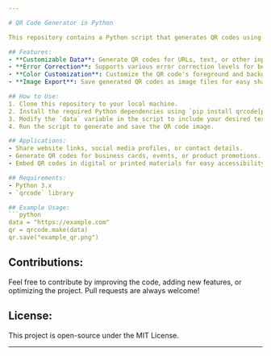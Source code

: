 ```yaml
---

# QR Code Generator in Python

This repository contains a Python script that generates QR codes using the `qrcode` library. The script is designed to be beginner-friendly and easy to use, enabling you to encode text, URLs, or other data into QR codes efficiently. This project is ideal for developers, businesses, or anyone looking to create scannable codes for sharing information.

## Features:
- **Customizable Data**: Generate QR codes for URLs, text, or other input data.
- **Error Correction**: Supports various error correction levels for better scannability.
- **Color Customization**: Customize the QR code's foreground and background colors.
- **Image Export**: Save generated QR codes as image files for easy sharing.

## How to Use:
1. Clone this repository to your local machine.
2. Install the required Python dependencies using `pip install qrcode[pil]`.
3. Modify the `data` variable in the script to include your desired text or URL.
4. Run the script to generate and save the QR code image.

## Applications:
- Share website links, social media profiles, or contact details.
- Generate QR codes for business cards, events, or product promotions.
- Embed QR codes in digital or printed materials for easy accessibility.

## Requirements:
- Python 3.x
- `qrcode` library

## Example Usage:
```python
data = "https://example.com"
qr = qrcode.make(data)
qr.save("example_qr.png")
```

## Contributions:
Feel free to contribute by improving the code, adding new features, or optimizing the project. Pull requests are always welcome!

## License:
This project is open-source under the MIT License. 

---
```


